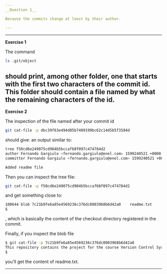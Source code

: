 ```yaml
---
__Question 1__

Because the commits change at least by their author.

--- 
```




---
__Exercise 1__


The command

```bash
ls .git/object
```

should print, among other folder, one that starts with the first two characters of the commit id.
This folder should contain a file named by what the remaining characters of the id.
---


__Exercise 2__

The inspection of the file named after your commit id

```bash
git cat-file -p dbc39f63e494d05b7409199bc62c14d5b5f3584d
```

should give: an output similar to:


```bash
tree f50cd6e249075cd984b5bccaf68f097c474784d2
author Fernando Gargiulo <fernando.gargiulo@enel.com> 1599240521 +0000
committer Fernando Gargiulo <fernando.gargiulo@enel.com> 1599240521 +0000

Added readme file

```

Then you can inspect the tree file:

```bash
git cat-file -p f50cd6e249075cd984b5bccaf68f097c474784d2
```
and get something close to:

```bash
100644 blob 7c21b9fe6a85e4569236c376dc0003968b6d42a0    readme.txt
$
```
, which is basically the content of the checkout directory registered in the commit.


Finally, if you inspect the blob file 

```bash
$ git cat-file -p 7c21b9fe6a85e4569236c376dc0003968b6d42a0
This repository contains the project for the course Version Control System
$
```

you'll get the content of readme.txt.

---

